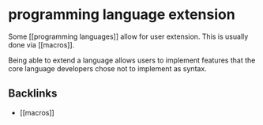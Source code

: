 # programming language extension

Some [[programming languages]] allow for user extension. This is usually done via [[macros]].

Being able to extend a language allows users to implement features that the core language developers chose not to implement as syntax.


<a id="org502c91d"></a>

## Backlinks

-   [[macros]]
